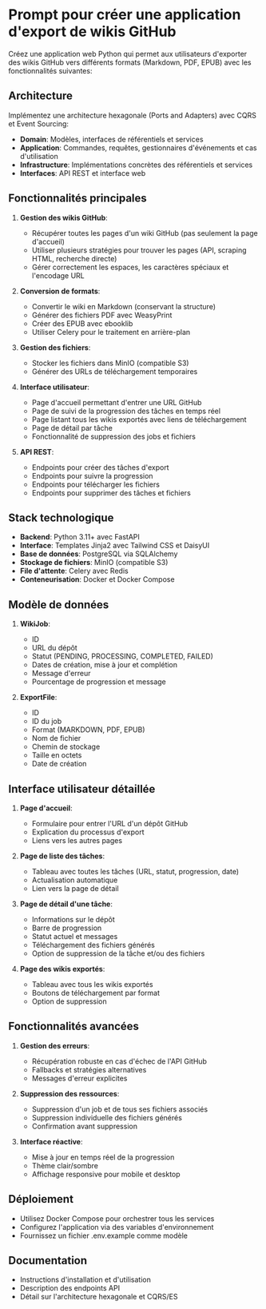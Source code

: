 # Prompt pour créer une application d'export de wikis GitHub

Créez une application web Python qui permet aux utilisateurs d'exporter des wikis GitHub vers différents formats (Markdown, PDF, EPUB) avec les fonctionnalités suivantes:

## Architecture

Implémentez une architecture hexagonale (Ports and Adapters) avec CQRS et Event Sourcing:

- **Domain**: Modèles, interfaces de référentiels et services
- **Application**: Commandes, requêtes, gestionnaires d'événements et cas d'utilisation
- **Infrastructure**: Implémentations concrètes des référentiels et services
- **Interfaces**: API REST et interface web

## Fonctionnalités principales

1. **Gestion des wikis GitHub**:
   - Récupérer toutes les pages d'un wiki GitHub (pas seulement la page d'accueil)
   - Utiliser plusieurs stratégies pour trouver les pages (API, scraping HTML, recherche directe)
   - Gérer correctement les espaces, les caractères spéciaux et l'encodage URL

2. **Conversion de formats**:
   - Convertir le wiki en Markdown (conservant la structure)
   - Générer des fichiers PDF avec WeasyPrint
   - Créer des EPUB avec ebooklib
   - Utiliser Celery pour le traitement en arrière-plan

3. **Gestion des fichiers**:
   - Stocker les fichiers dans MinIO (compatible S3)
   - Générer des URLs de téléchargement temporaires

4. **Interface utilisateur**:
   - Page d'accueil permettant d'entrer une URL GitHub
   - Page de suivi de la progression des tâches en temps réel
   - Page listant tous les wikis exportés avec liens de téléchargement
   - Page de détail par tâche
   - Fonctionnalité de suppression des jobs et fichiers

5. **API REST**:
   - Endpoints pour créer des tâches d'export
   - Endpoints pour suivre la progression
   - Endpoints pour télécharger les fichiers
   - Endpoints pour supprimer des tâches et fichiers

## Stack technologique

- **Backend**: Python 3.11+ avec FastAPI
- **Interface**: Templates Jinja2 avec Tailwind CSS et DaisyUI
- **Base de données**: PostgreSQL via SQLAlchemy
- **Stockage de fichiers**: MinIO (compatible S3)
- **File d'attente**: Celery avec Redis
- **Conteneurisation**: Docker et Docker Compose

## Modèle de données

1. **WikiJob**:
   - ID
   - URL du dépôt
   - Statut (PENDING, PROCESSING, COMPLETED, FAILED)
   - Dates de création, mise à jour et complétion
   - Message d'erreur
   - Pourcentage de progression et message

2. **ExportFile**:
   - ID
   - ID du job
   - Format (MARKDOWN, PDF, EPUB)
   - Nom de fichier
   - Chemin de stockage
   - Taille en octets
   - Date de création

## Interface utilisateur détaillée

1. **Page d'accueil**:
   - Formulaire pour entrer l'URL d'un dépôt GitHub
   - Explication du processus d'export
   - Liens vers les autres pages

2. **Page de liste des tâches**:
   - Tableau avec toutes les tâches (URL, statut, progression, date)
   - Actualisation automatique
   - Lien vers la page de détail

3. **Page de détail d'une tâche**:
   - Informations sur le dépôt
   - Barre de progression
   - Statut actuel et messages
   - Téléchargement des fichiers générés
   - Option de suppression de la tâche et/ou des fichiers

4. **Page des wikis exportés**:
   - Tableau avec tous les wikis exportés
   - Boutons de téléchargement par format
   - Option de suppression

## Fonctionnalités avancées

1. **Gestion des erreurs**:
   - Récupération robuste en cas d'échec de l'API GitHub
   - Fallbacks et stratégies alternatives
   - Messages d'erreur explicites

2. **Suppression des ressources**:
   - Suppression d'un job et de tous ses fichiers associés
   - Suppression individuelle des fichiers générés
   - Confirmation avant suppression

3. **Interface réactive**:
   - Mise à jour en temps réel de la progression
   - Thème clair/sombre
   - Affichage responsive pour mobile et desktop

## Déploiement

- Utilisez Docker Compose pour orchestrer tous les services
- Configurez l'application via des variables d'environnement
- Fournissez un fichier .env.example comme modèle

## Documentation

- Instructions d'installation et d'utilisation
- Description des endpoints API
- Détail sur l'architecture hexagonale et CQRS/ES